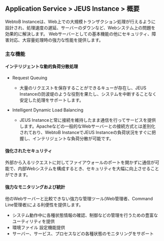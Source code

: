 ## Application Service > JEUS Instance > 概要
WebtoB Instanceは、Web上での大規模トランザクション処理が行えるように設計され、処理速度の遅延、サーバーのダウンなど、Webシステム上の問題を効果的に解決します。 Webサーバーとしての基本機能の他にセキュリティ、障害対応、大容量処理時の強力な性能を提供します。

### 主な機能
#### インテリジェントな動的負荷分散処理

* Request Queuing 
  * 大量のリクエストを保存することができるキューが存在し、JEUS Instanceの防波堤のような役割を果たし、システムを中断することなく安定した処理をサポートします。

* Intelligent Dynamic Load Balancing 
  * JEUS Instanceと常に接続を維持したまま通信を行ってサービスを提供します。Apacheなどの一般的なWebサーバーとの接続方式とは差別化されており、WebtoB InstanceでJEUS Instanceの負荷状況をすぐに把握し、インテリジェントな負荷分散が可能です。

#### 強化されたセキュリティ
外部から入るリクエストに対してファイアウォールのポートを開かずに通信が可能で、内部Webシステムを構成するとき、セキュリティを大幅に向上させることができます。

#### 強力なモニタリングおよび統計
他のWebサーバーと比較できない強力な管理ツール(Web管理者、Command Line管理者)による利便性を提供します。

* システム動作中に各種状態情報の確認、制御などの管理を行うための豊富なユーティリティを提供
* 環境ファイル 設定機能提供
* サーバー、サービス、プロセスなどの各種状態のモニタリングをサポート

